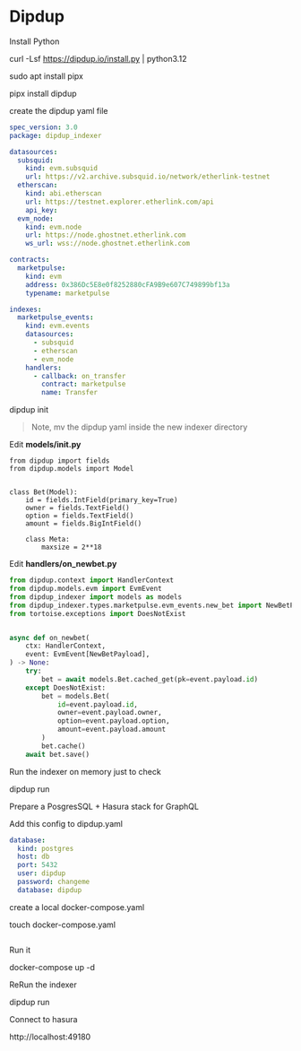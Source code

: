 # Dipdup

Install Python

curl -Lsf https://dipdup.io/install.py | python3.12

sudo apt install pipx

pipx install dipdup


create the dipdup yaml file

```yaml
spec_version: 3.0
package: dipdup_indexer

datasources:
  subsquid:
    kind: evm.subsquid
    url: https://v2.archive.subsquid.io/network/etherlink-testnet
  etherscan:
    kind: abi.etherscan
    url: https://testnet.explorer.etherlink.com/api
    api_key: 
  evm_node:
    kind: evm.node
    url: https://node.ghostnet.etherlink.com
    ws_url: wss://node.ghostnet.etherlink.com

contracts:
  marketpulse:
    kind: evm
    address: 0x386Dc5E8e0f8252880cFA9B9e607C749899bf13a
    typename: marketpulse

indexes:
  marketpulse_events:
    kind: evm.events
    datasources:
      - subsquid
      - etherscan
      - evm_node
    handlers:
      - callback: on_transfer
        contract: marketpulse
        name: Transfer
```

dipdup init

> Note, mv the dipdup yaml inside the new indexer directory


Edit **models/__init__.py**

```python3
from dipdup import fields
from dipdup.models import Model


class Bet(Model):
    id = fields.IntField(primary_key=True)
    owner = fields.TextField()
    option = fields.TextField()
    amount = fields.BigIntField()

    class Meta:
        maxsize = 2**18
```


Edit **handlers/on_newbet.py**

```python
from dipdup.context import HandlerContext
from dipdup.models.evm import EvmEvent
from dipdup_indexer import models as models
from dipdup_indexer.types.marketpulse.evm_events.new_bet import NewBetPayload
from tortoise.exceptions import DoesNotExist


async def on_newbet(
    ctx: HandlerContext,
    event: EvmEvent[NewBetPayload],
) -> None:
    try:
        bet = await models.Bet.cached_get(pk=event.payload.id)
    except DoesNotExist:
        bet = models.Bet(
            id=event.payload.id,
            owner=event.payload.owner,
            option=event.payload.option,
            amount=event.payload.amount
        )
        bet.cache()
    await bet.save()
```

Run the indexer on memory just to check

dipdup run


Prepare a PosgresSQL + Hasura stack for GraphQL

Add this config to dipdup.yaml

```yaml
database:
  kind: postgres
  host: db
  port: 5432
  user: dipdup
  password: changeme
  database: dipdup
``` 

create a local docker-compose.yaml

touch docker-compose.yaml

```yaml

```

Run it

docker-compose up -d

ReRun the indexer


dipdup run


Connect to hasura

http://localhost:49180